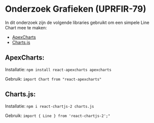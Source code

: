 # Onderzoek Grafieken (UPRFIR-79)
In dit onderzoek zijn de volgende libraries gebruikt om een simpele Line Chart mee te maken:
- [ApexCharts](https://apexcharts.com/)
- [Charts.js](https://www.chartjs.org/docs/latest/)

## ApexCharts:
Installatie:
`npm install react-apexcharts apexcharts`

Gebruik:
` import Chart from "react-apexcharts" `

## Charts.js:
Installatie:
`npm i react-chartjs-2 charts.js`

Gebruik:
`import { Line } from 'react-chartjs-2';"`